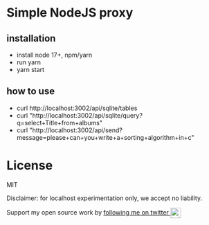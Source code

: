 # Simple NodeJS proxy 

## installation

- install node 17+, npm/yarn
- run yarn
- yarn start

## how to use

- curl http://localhost:3002/api/sqlite/tables
- curl "http://localhost:3002/api/sqlite/query?q=select+Title+from+albums"
- curl "http://localhost:3002/api/send?message=please+can+you+write+a+sorting+algorithm+in+c"



# License

MIT

Disclaimer: for localhost experimentation only, we accept no liability.

Support my open source work by <a href="https://twitter.com/luyben">following me on twitter <img src="https://storage.googleapis.com/saasify-assets/twitter-logo.svg" alt="twitter" height="24px" align="center"></a>
